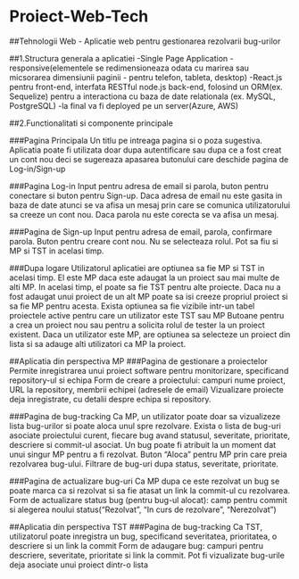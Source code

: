 # Proiect-Web-Tech
##Tehnologii Web - Aplicatie web pentru gestionarea rezolvarii bug-urilor

##1.Structura generala a aplicatiei
-Single Page Application
-responsive(elementele se redimensioneaza odata cu marirea sau micsorarea dimensiunii paginii - pentru telefon, tableta, desktop)
-React.js pentru front-end, interfata RESTful node.js back-end, folosind un ORM(ex. Sequelize) pentru a interactiona cu baza de date relationala (ex. MySQL, PostgreSQL) 
-la final va fi deployed pe un server(Azure, AWS)

##2.Functionalitati si componente principale

###Pagina Principala
Un titlu pe intreaga pagina si o poza sugestiva. Aplicatia poate fi utilizata doar dupa autentificare sau dupa ce a fost creat un cont nou deci se sugereaza apasarea butonului care deschide pagina de Log-in/Sign-up

###Pagina Log-in
Input pentru adresa de email si parola, buton pentru conectare si buton pentru Sign-up. Daca adresa de email nu este gasita in baza de date atunci se va afisa un mesaj prin care se comunica utilizatorului sa creeze un cont nou. Daca parola nu este corecta se va afisa un mesaj.

###Pagina de Sign-up 
Input pentru adresa de email, parola, confirmare parola. Buton pentru creare cont nou. Nu se selecteaza rolul. Pot sa fiu si MP si TST in acelasi timp. 

###Dupa logare
Utilizatorul aplicatiei are optiunea sa fie MP si TST in acelasi timp. El este MP daca este adaugat la un proiect sau mai multe de alti MP. In acelasi timp, el poate sa fie TST pentru alte proiecte. Daca nu a fost adaugat unui proiect de un alt MP poate sa isi creeze propriul proiect si sa fie MP pentru acesta. Exista optiunea sa fie vizibile intr-un tabel proiectele active pentru care un utilizator este  TST sau MP
Butoane pentru a crea un proiect nou sau pentru a solicita rolul de tester la un proiect existent. Daca un utilizator este MP, are optiunea sa selecteze un proiect din lista si sa adauge alti utilizatori ca MP la proiect.

##Aplicatia din perspectiva MP
###Pagina de gestionare a proiectelor 
Permite inregistrarea unui proiect software pentru monitorizare, specificand repository-ul si echipa
Form de creare a proiectului: campuri nume proiect, URL la repository, membrii echipei (adresele de email)
Vizualizare proiecte deja inregistrate, cu detalii despre echipa si repository.

###Pagina de bug-tracking
Ca MP, un utilizator poate doar sa vizualizeze lista bug-urilor si poate aloca unul spre rezolvare.
Exista o lista de bug-uri asociate proiectului curent, fiecare bug avand statusul, severitate, prioritate, descriere si commit-ul asociat. Un bug poate fi atribuit la un moment dat unui singur MP pentru a fi rezolvat. 
Buton “Aloca” pentru MP prin care preia rezolvarea bug-ului.
Filtrare de bug-uri dupa status, severitate, prioritate.

###Pagina de actualizare bug-uri 
Ca MP dupa ce este rezolvat un bug se poate marca ca si rezolvat si sa fie atasat un link la commit-ul cu rezolvarea.
Form de actualizare status bug (pentru bug-ul alocat): camp pentru commit si alegerea noului status(“Rezolvat”, “In curs de rezolvare”, “Nerezolvat”)

##Aplicatia din perspectiva TST
###Pagina de bug-tracking
Ca TST, utilizatorul poate inregistra un bug, specificand severitatea, prioritatea, o descriere si un link la commit
Form de adaugare bug: campuri pentru descriere, severitate, prioritate si link la commit. Pot fi vizualizate bug-urile deja asociate unui proiect dintr-o lista
